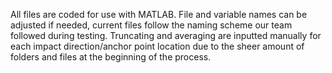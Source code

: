 All files are coded for use with MATLAB. 
File and variable names can be adjusted if needed, current files follow the naming scheme our team followed during testing. 
Truncating and averaging are inputted manually for each impact direction/anchor point location due to the sheer amount of folders and files at the beginning of the process.
